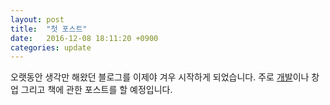 ```yaml
---
layout: post
title:  "첫 포스트"
date:   2016-12-08 18:11:20 +0900
categories: update
---
```


오랫동안 생각만 해왔던 블로그를 이제야 겨우 시작하게 되었습니다.
주로 [개발](/blog/categories/development)이나 창업 그리고 책에 관한 포스트를 할 예정입니다.
